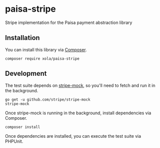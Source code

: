 # paisa-stripe
Stripe implementation for the Paisa payment abstraction library

## Installation
You can install this library via [Composer](http://getcomposer.org/).
```shell script
composer require xola/paisa-stripe
```

## Development
The test suite depends on [stripe-mock](https://github.com/stripe/stripe-mock), so you'll need to fetch and run it in
the background.
```shell script
go get -u github.com/stripe/stripe-mock
stripe-mock
```

Once stripe-mock is running in the background, install dependencies via Composer.
```shell script
composer install
```

Once dependencies are installed, you can execute the test suite via PHPUnit.
